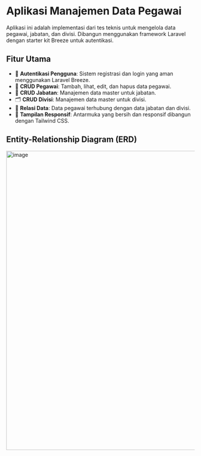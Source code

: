 # Aplikasi Manajemen Data Pegawai

Aplikasi ini adalah implementasi dari tes teknis untuk mengelola data pegawai, jabatan, dan divisi. Dibangun menggunakan framework Laravel dengan starter kit Breeze untuk autentikasi.

## Fitur Utama

* 🔐 **Autentikasi Pengguna**: Sistem registrasi dan login yang aman menggunakan Laravel Breeze.
* 👤 **CRUD Pegawai**: Tambah, lihat, edit, dan hapus data pegawai.
* 🏢 **CRUD Jabatan**: Manajemen data master untuk jabatan.
* 🗂️ **CRUD Divisi**: Manajemen data master untuk divisi.
* 🔗 **Relasi Data**: Data pegawai terhubung dengan data jabatan dan divisi.
* 💅 **Tampilan Responsif**: Antarmuka yang bersih dan responsif dibangun dengan Tailwind CSS.

## Entity-Relationship Diagram (ERD)
<img width="800" alt="image" src="https://github.com/user-attachments/assets/a3df6067-7da4-4d06-9edc-d3a90e83a156" />
